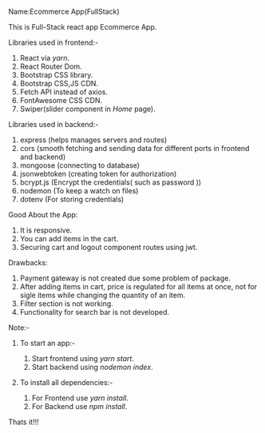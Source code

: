 <!-- Read This Before Starting An App -->

Name:Ecommerce App(FullStack)

This is Full-Stack react app Ecommerce App.

Libraries used in frontend:-

1) React via *yarn*.
2) React Router Dom.
3) Bootstrap CSS library.
4) Bootstrap CSS,JS CDN.
5) Fetch API instead of axios.
6) FontAwesome CSS CDN.
7) Swiper(slider component in *Home* page).


Libraries used in backend:-

1) express (helps manages servers and routes)
2) cors (smooth fetching and sending data for different ports in frontend and backend)
3) mongoose (connecting to database)
4) jsonwebtoken (creating token for authorization)
5) bcrypt.js (Encrypt the credentials( such as password ))
6) nodemon (To keep a watch on files)
7) dotenv (For storing credentials)


Good About the App:

1) It is responsive.
2) You can add items in the cart.
3) Securing cart and logout component routes using jwt.

Drawbacks:

1) Payment gateway is not created due some problem of package.
2) After adding items in cart, price is regulated for all items at once, not for sigle items while changing the quantity of an item.
3) Filter section is not working.
4) Functionality for search bar is not developed.


Note:-

1) To start an app:-
    
    1) Start frontend using *yarn start*.
    2) Start backend using *nodemon index*.

2) To install all dependencies:-
    
    1) For Frontend use *yarn install*.
    2) For Backend use *npm install*.

Thats it!!!